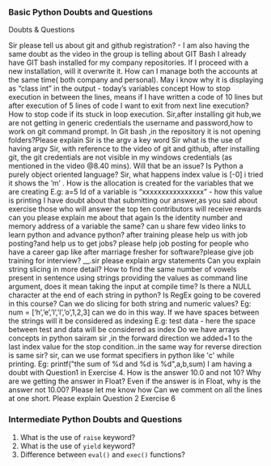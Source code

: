 ### Basic Python Doubts and Questions

Doubts & Questions

Sir please  tell us about git and github registration? - I am also having the same doubt as the video in the group is telling about GIT Bash
I already have GIT bash installed for my company repositories. If I proceed with a new installation, will it overwrite it. How can I manage both the accounts at the same time( both company and personal). 
May i know why it is displaying as “class int” in the output - today’s variables concept
How to stop execution in between the lines, means if I have written a code of 10 lines but after execution of 5 lines of code I want to exit from next line execution?
 How to stop code if its stuck in loop execution.
Sir,after installing git hub,we are not getting in generic credentials the username and password,how to work on git command prompt. In Git bash ,in the repository it is not opening folders?Please explain
Sir is the argv a key word
 Sir what is the use of having argv
Sir, with reference to the video of git and github, after installing git, the git credentials are not visible in my windows credentials (as mentioned in the video @8.40 mins). Will that be an issue? 
Is Python a purely object oriented language?
Sir, what happens index value is [-0] i tried it shows the ‘m’ .
How is the allocation is created for the variables that we are creating
E.g: a=5
Id of a variable is “xxxxxxxxxxxxxxxx” - how this value is printing
I have doubt about that submitting our answer,as you said about exercise those who will answer the top ten contributors will receive rewards can you please explain me about that again
Is the identity number and memory address of a variable the same?
can u share few video links to learn python and advance python?
after training please help us with job posting?and help us to get jobs?
please help job posting for people who have a career gap like after marriage fresher for software?please give job training for interview?
__.sir please explain argv statements
Can you explain string slicing in more detail?
How to find the  same number of vowels present in sentence using strings
providing the values as command line argument, does it mean taking the input at compile time?
Is there a NULL character at the end of each string in python?
Is RegEx going to be covered in this course?
Can we do slicing for both string and numeric values?
        Eg: num = [‘h’,’e’,’l’,’l’,’o’,1,2,3] can we do in this way.
If we have spaces between the strings will it be considered as indexing
E.g: test data - here the space between test and data will be considered as index
Do we have arrays concepts in python
sairam sir ,in the forward direction we added+1 to the last index value for the stop condition..in the same way for reverse direction is  same sir? 
sir, can we use format specifiers in python like 'c' while printing. Eg: printf("the sum of %d and %d is %d",a,b,sum)
I am having a doubt with Question1 in Exercise 4. How is the answer 10.0 and not 10? Why are we getting the answer in Float? Even if the answer is in Float, why is the answer not 10.00?
Please let me know how Can we comment on all the lines at one short.
Please explain Question 2 Exercise 6




### Intermediate Python Doubts and Questions

1. What is the use of ```raise``` keyword?
2. What is the use of ```yield``` keyword?
3. Difference between ```eval()``` and ```exec()``` functions?
